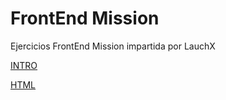 # FrontEnd Mission

Ejercicios FrontEnd Mission impartida por LauchX

[INTRO](https://github.com/Jovan-Gomez/FrontEnd-Mission/tree/main/INTRO)

[HTML](https://github.com/Jovan-Gomez/FrontEnd-Mission/tree/main/HTML)

